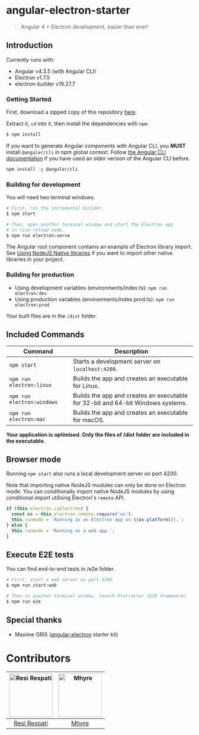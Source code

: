 # angular-electron-starter

> Angular 4 + Electron development, easier than ever!

## Introduction

Currently runs with:

- Angular v4.3.5 (with Angular CLI)
- Electron v1.7.5
- electron-builder v19.27.7

### Getting Started

First, download a zipped copy of this repository [here](https://github.com/resir014/angular-electron-starter/archive/master.zip).

Extract it, `cd` into it, then install the dependencies with `npm`:

``` bash
$ npm install
```

If you want to generate Angular components with Angular CLI, you **MUST** install `@angular/cli` in npm global context. Follow [the Angular CLI documentation](https://github.com/angular/angular-cli) if you have used an older version of the Angular CLI before.

``` bash
npm install -g @angular/cli
```

### Building for development

You will need two terminal windows.

```bash
# First, run the incremental builder.
$ npm start

# Then, open another terminal window and start the Electron app
# in live-reload mode.
$ npm run electron:serve
```

The Angular root component contains an example of Electron library import. See [Using NodeJS Native libraries](#using-nodejs-native-libraries) if you want to import other native libraries in your project.

### Building for production

* Using development variables (environments/index.ts): `npm run electron:dev`
* Using production variables (environments/index.prod.ts): `npm run electron:prod`

Your built files are in the `/dist` folder.

## Included Commands

|Command|Description|
|--|--|
|`npm start`| Starts a development server on `localhost:4200`. |
|`npm run electron:linux`| Builds the app and creates an executable for Linux. |
|`npm run electron:windows`| Builds the app and creates an executable for 32-bit and 64-bit Windows systems. |
|`npm run electron:mac`| Builds the app and creates an executable for macOS. |

**Your application is optimised. Only the files of /dist folder are included in the executable.**

## Browser mode

Running `npm start` also runs a local development server on port 4200.

Note that importing native NodeJS modules can only be done on Electron mode. You can conditionally import native NodeJS modules by using conditional import utilising Electron's `remote` API.

```ts
if (this.electron.isElectron) {
  const os = this.electron.remote.require('os');
  this.runmode = `Running as an Electron app on ${os.platform()}.`;
} else {
  this.runmode = 'Running as a web app.';
}
```

## Execute E2E tests

You can find end-to-end tests in /e2e folder.

```bash
# First, start a web server on port 4200
$ npm run start:web

# Then in another terminal window, launch Protractor (E2E framework)
$ npm run e2e
```

## Special thanks

* Maxime GRIS ([angular-electron](https://github.com/maximegris/angular-electron) starter kit)

# Contributors

[<img alt="Resi Respati" src="https://avatars2.githubusercontent.com/u/5663877?v=3&s=117" width="117">](https://github.com/resir014)|[<img alt="Mhyre" src="https://avatars2.githubusercontent.com/u/30327817?v=3&s=117" width="117">](https://github.com/eryhM)|
:---:|:---:|
|[Resi Respati](https://github.com/resir014)|[Mhyre](https://github.com/eryhM)|
